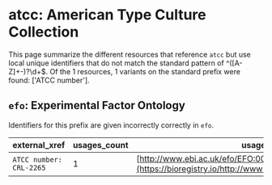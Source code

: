 # atcc: American Type Culture Collection

This page summarize the different resources that reference `atcc`
but use local unique identifiers that do not match the standard pattern of
^([A-Z]+-)?\d+$. Of the 1 resources,
1 variants on the standard prefix were found: ['ATCC number'].

## `efo`: Experimental Factor Ontology

Identifiers for this prefix are given incorrectly correctly in `efo`.

| external_xref           |   usages_count | usages                                                                                              |
|-------------------------|----------------|-----------------------------------------------------------------------------------------------------|
| `ATCC number: CRL-2265` |              1 | [http://www.ebi.ac.uk/efo/EFO:0001667](https://bioregistry.io/http://www.ebi.ac.uk/efo/EFO:0001667) |

